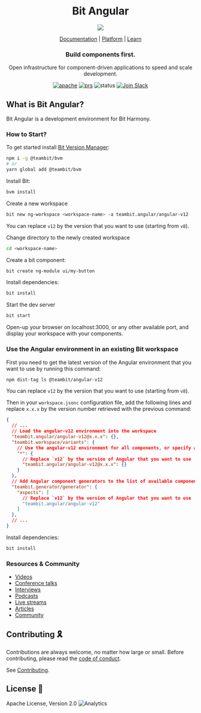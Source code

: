 <h1 align="center">Bit Angular</h1>
<p align="center">
  <img src="https://storage.googleapis.com/static.bit.dev/harmony-docs/readme-logo%20(2).png"/>
</p>

<p align="center">
  <a href="https://harmony-docs.bit.dev/">Documentation</a> |
  <a href="https://bit.dev/">Platform</a> |
  <a href="https://www.youtube.com/channel/UCuNkM3qIO79Q3-VrkcDiXfw">Learn</a>
</p>

<h3 align="center">
  Build components first.
</h3>

<p align="center">
Open infrastructure for component-driven applications to speed and scale development.
</p>

<p align="center">
<a href="https://opensource.org/licenses/Apache-2.0"><img alt="apache" src="https://img.shields.io/badge/License-Apache%202.0-blue.svg"></a>
<a href="https://github.com/teambit/bit/blob/master/CONTRIBUTING.md"><img alt="prs" src="https://img.shields.io/badge/PRs-welcome-brightgreen.svg"></a>
<img alt="status" src="https://github.com/teambit/bit-angular/workflows/CI/badge.svg">
<a href="https://join.slack.com/t/bit-dev-community/shared_invite/zt-o2tim18y-UzwOCFdTafmFKEqm2tXE4w" ><img alt="Join Slack" src="https://img.shields.io/badge/Slack-Join%20Bit%20Slack-blueviolet"/></a>


## What is Bit Angular?

Bit Angular is a development environment for Bit Harmony.


### How to Start?

To get started install [Bit Version Manager](https://harmony-docs.bit.dev/getting-started/installing-bit):

```bash
npm i -g @teambit/bvm
# or
yarn global add @teambit/bvm
```
Install Bit:

```bash
bvm install
```

Create a new workspace
```bash
bit new ng-workspace <workspace-name> -a teambit.angular/angular-v12
```
You can replace `v12` by the version that you want to use (starting from `v8`).

Change directory to the newly created workspace
```bash
cd <workspace-name>
```

Create a bit component:
```bash
bit create ng-module ui/my-button
```

Install dependencies:

```bash
bit install
```

Start the dev server

```bash
bit start
```

Open-up your browser on localhost:3000, or any other available port, and display your workspace with your components.

### Use the Angular environment in an existing Bit workspace
First you need to get the latest version of the Angular environment that you want to use by running this command:

```bash
npm dist-tag ls @teambit/angular-v12
```
You can replace `v12` by the version that you want to use (starting from `v8`).

Then in your `workspace.jsonc` configuration file, add the following lines and replace `x.x.x` by the version number retrieved with the previous command:
```json
{
  // ...
  // Load the angular-v12 environment into the workspace
  "teambit.angular/angular-v12@x.x.x": {},
  "teambit.workspace/variants": {
    // Use the angular-v12 environment for all components, or specify a pattern to use it just for some components
    "*": {
      // Replace `v12` by the version of Angular that you want to use
      "teambit.angular/angular-v12@x.x.x": {}
    }
  },
  // Add Angular component generators to the list of available component templates
  "teambit.generator/generator": {
    "aspects": [
      // Replace `v12` by the version of Angular that you want to use
      "teambit.angular/angular-v12"
    ]
  },
  // ...
}
```

Install dependencies:

```bash
bit install
```

### Resources & Community

- [Videos](https://www.youtube.com/c/Bitdev/videos)
- [Conference talks](https://harmony-docs.bit.dev/resources/interviews)
- [Interviews](https://harmony-docs.bit.dev/resources/interviews)
- [Podcasts](https://harmony-docs.bit.dev/resources/podcasts)
- [Live streams](https://harmony-docs.bit.dev/resources/live-streams)
- [Articles](https://harmony-docs.bit.dev/resources/articles)
- [Community](https://harmony-docs.bit.dev/resources/community)


## Contributing 🎗️

Contributions are always welcome, no matter how large or small. Before contributing, please read the [code of conduct](https://github.com/teambit/bit/blob/master/CODE_OF_CONDUCT.md).

See [Contributing](https://github.com/teambit/bit/blob/master/CONTRIBUTING.md).

## License 💮

Apache License, Version 2.0
![Analytics](https://ga-beacon.appspot.com/UA-96032224-1/bit/readme)




